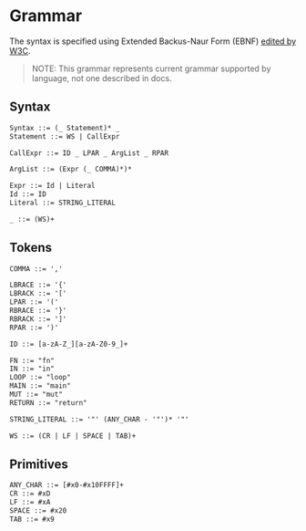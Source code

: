 # Grammar
The syntax is specified using Extended Backus-Naur Form (EBNF)
[edited by W3C](https://www.w3.org/TR/xml/#sec-notation).
> NOTE: This grammar represents current grammar supported by language, not one
> described in docs.

## Syntax
```txt
Syntax ::= (_ Statement)* _
Statement ::= WS | CallExpr

CallExpr ::= ID _ LPAR _ ArgList _ RPAR

ArgList ::= (Expr (_ COMMA)*)*

Expr ::= Id | Literal
Id ::= ID
Literal ::= STRING_LITERAL

_ ::= (WS)+
```

## Tokens
```txt
COMMA ::= ','

LBRACE ::= '{'
LBRACK ::= '['
LPAR ::= '('
RBRACE ::= '}'
RBRACK ::= ']'
RPAR ::= ')'

ID ::= [a-zA-Z_][a-zA-Z0-9_]+

FN ::= "fn"
IN ::= "in"
LOOP ::= "loop"
MAIN ::= "main"
MUT ::= "mut"
RETURN ::= "return"

STRING_LITERAL ::= '"' (ANY_CHAR - '"')* '"'

WS ::= (CR | LF | SPACE | TAB)+
```

## Primitives
```txt
ANY_CHAR ::= [#x0-#x10FFFF]+
CR ::= #xD
LF ::= #xA
SPACE ::= #x20
TAB ::= #x9
```
